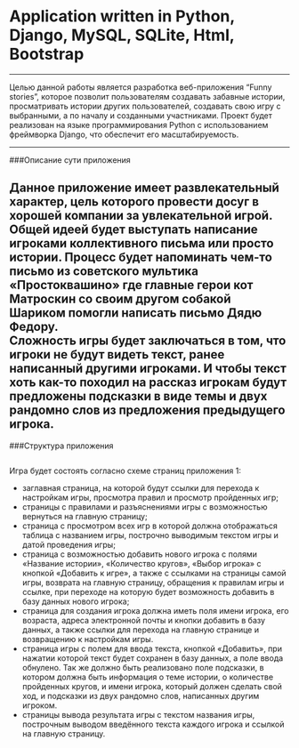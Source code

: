 # Application written in Python, Django, MySQL, SQLite, Html, Bootstrap
---

Целью данной работы является разработка веб-приложения “Funny stories”, которое позволит пользователям создавать забавные истории, просматривать истории других пользователей, создавать свою игру с выбранными, а по началу и созданными участниками. 
Проект будет реализован на языке программирования Python с использованием фреймворка Django, что обеспечит его масштабируемость.

---
###Описание сути приложения  

Данное приложение имеет развлекательный характер, цель которого провести досуг в хорошей компании за увлекательной игрой.  
Общей идеей будет выступать написание игроками коллективного письма или просто истории. Процесс будет напоминать чем-то письмо из советского мультика «Простоквашино» где главные герои кот Матроскин со своим другом собакой Шариком помогли написать письмо Дядю Федору.  
Сложность игры будет заключаться в том, что игроки не будут видеть текст, ранее написанный другими игроками. И чтобы текст хоть как-то походил на рассказ игрокам будут предложены подсказки в виде темы и двух рандомно слов из предложения предыдущего игрока.  
---

###Структура приложения  

![]()  

Игра будет состоять согласно схеме страниц приложения 1:
-  заглавная страница, на которой будут ссылки для перехода к настройкам игры, просмотра правил и просмотр пройденных игр;
- страницы с правилами и разъяснениями игры с возможностью вернуться на главную страницу;
- страница с просмотром всех игр в которой должна отображаться таблица с названием игры, построчно выводимым текстом игры и датой проведения игры;
- страница с возможностью добавить нового игрока с полями «Название истории», «Количество кругов», «Выбор игрока» с кнопкой «Добавить к игре», а также с ссылками на страницы самой игры, возврата на главную страницу, обращения к правилам игры и ссылке, при переходе на которую будет возможность добавить в базу данных нового игрока;
- страница для создания игрока должна иметь поля имени игрока, его возраста, адреса электронной почты и кнопки добавить в базу данных, а также ссылки для перехода на главную странице и возвращению к настройкам игры.
- страница игры с полем для ввода текста, кнопкой «Добавить», при нажатии которой текст будет сохранен в базу данных, а поле ввода обнулено. Так же должно быть реализовано поле подсказки, в котором должна быть информация о теме истории, о количестве пройденных кругов, и имени игрока, который должен сделать свой ход, и подсказки из двух рандомно слов, написанных другим игроком. 
- страницы вывода результата игры с текстом названия игры, построчным выводом введённого текста каждого игрока и ссылкой на главную страницу.

